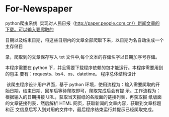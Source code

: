 # For-Newspaper
python爬虫系统
​ 实现对人民日报（http://paper.people.com.cn/）新闻文章的下载。可以输入要爬取的

日期以及结束日期，将这些日期内的文章全部爬取下来，以日期为名自动生成一个主存储目

录，爬取到的文章保存写入 txt 文件中,每个文本的存储名字以日期加序号存储。

本程序需要在 python 下，并且需要下载程序依赖的包才能运行。本程序需要用到的包主
要有：requests、bs4、os、datetime。
程序总体结构设计

​ 该爬虫程序设计用户界面，基于 python 环境，使用流程为：输入需要爬取的开始日期，结束日期、回车后等待爬取即可，爬取完成后会有提 示。工作流程为：根据输入的日期拼接 URL，获取当天报纸的各版面的链接列表，再获取报 纸版面的文章链接列表，然后解析 HTML 网页，获取新闻的文章内容，获取到文章标题和正 文信息后写入到对用的文件中，最后程序结束运行并提示已经爬取完成。
